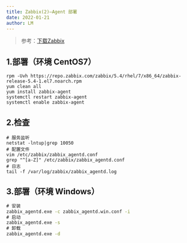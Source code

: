 ```yaml
---
title: Zabbix(2)—Agent 部署
date: 2022-01-21
author: LM
---
```


> 参考：[下载Zabbix](https://www.zabbix.com/cn/download)

## 1.部署（环境 CentOS7）

```shell
rpm -Uvh https://repo.zabbix.com/zabbix/5.4/rhel/7/x86_64/zabbix-release-5.4-1.el7.noarch.rpm
yum clean all
yum install zabbix-agent
systemctl restart zabbix-agent
systemctl enable zabbix-agent
```

## 2.检查

```shell
# 服务监听
netstat -lntup|grep 10050
# 配置文件
vim /etc/zabbix/zabbix_agentd.conf
grep "^[a-Z]" /etc/zabbix/zabbix_agentd.conf
# 日志
tail -f /var/log/zabbix/zabbix_agentd.log
```

## 3.部署（环境 Windows）

```cmd
# 安装
zabbix_agentd.exe -c zabbix_agentd.win.conf -i
# 启动
zabbix_agentd.exe -s
# 卸载
zabbix_agentd.exe -d
```

